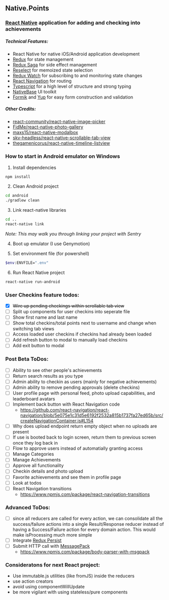 ## Native.Points
### [React Native](https://facebook.github.io/react-native/) application for adding and checking into achievements

##### Technical Features:
* React Native for native iOS/Android application development
* [Redux](https://redux.js.org/) for state management
* [Redux Saga](https://redux-saga.js.org/) for side effect management
* [Reselect](https://github.com/reduxjs/reselect) for memoized state selection
* [Redux Watch](https://github.com/jprichardson/redux-watch) for subscribing to and monitoring state changes
* [React Navigation](https://github.com/react-navigation/react-navigation) for routing 
* [Typescript](https://www.typescriptlang.org/) for a high level of structure and strong typing
* [NativeBase](https://github.com/GeekyAnts/NativeBase) UI toolkit
* [Formik](https://github.com/jaredpalmer/formik) and [Yup](https://github.com/jquense/yup) for easy form construction and validation

##### Other Credits:
* [react-community/react-native-image-picker](https://github.com/react-community/react-native-image-picker)
* [FidMe/react-native-photo-gallery](https://github.com/FidMe/react-native-photo-gallery)
* [maxs15/react-native-modalbox](https://github.com/maxs15/react-native-modalbox)
* [skv-headless/react-native-scrollable-tab-view](https://github.com/skv-headless/react-native-scrollable-tab-view)
* [thegamenicorus/react-native-timeline-listview](https://github.com/thegamenicorus/react-native-timeline-listview0)

### How to start in Android emulator on Windows
1. Install dependencies
```bash
npm install
```
2. Clean Android project
```bash
cd android
./gradlew clean
```
3. Link react-native libraries
```bash
cd ..
react-native link
```
_Note: This may walk you through linking your project with Sentry_

4. Boot up emulator (I use Genymotion)

5. Set environment file (for powershell)
```bash
$env:ENVFILE=".env"
```

6. Run React Native project
```bash
react-native run-android
```
### User Checkins feature todos:
- [X] ~~Wire up pending checkings within scrollable tab view~~
- [ ] Split up components for user checkins into seperate file 
- [ ] Show first name and last name
- [ ] Show total checkins/total points next to username and change when switching tab views
- [ ] Access loaded user checkins if checkins had already been loaded
- [ ] Add refresh button to modal to manually load checkins
- [ ] Add exit button to modal

### Post Beta ToDos:
- [ ] Ability to see other people's achievements
- [ ] Return search results as you type
- [ ] Admin ability to checkin as users (mainly for negative achievements)
- [ ] Admin ability to remove pending approvals (delete checkins)
- [ ] User profile page with personal feed, photo upload capabilities, and leaderboard avatars
- [ ] Implement back button with React Navigation code
    - https://github.com/react-navigation/react-navigation/blob/5e075e1c31d5e6192f2532a815b1737fa27ed65b/src/createNavigationContainer.js#L154
- [ ] Why does upload endpoint return empty object when no uploads are present
- [ ] If use is booted back to login screen, return them to previous screen once they log back in
- [ ] Flow to approve users instead of automatially granting access
- [ ] Manage Categories
- [ ] Manage Achievements
- [ ] Approve all functionality
- [ ] Checkin details and photo upload
- [ ] Favorite achievements and see them in profile page
- [ ] Look at todos
- [ ] React Navigation transitions
    - https://www.npmjs.com/package/react-navigation-transitions

### Advanced ToDos:	
- [ ] since all reducers are called for every action, we can consolidate all the success/failure actions into a single Result/Response reducer instead of having a Success/Failure action for every domain action. This would make isProcessing much more simple
- [ ] Integrate [Redux Persist](https://github.com/rt2zz/redux-persist)	
- [ ] Submit HTTP call with [MessagePack](https://msgpack.org/index.html)	
    - https://www.npmjs.com/package/body-parser-with-msgpack

### Consideratons for next React project:
* Use immutable.js utilities (like fromJS) inside the reducers
* use action creators
* avoid using componentWillUpdate
* be more vigilant with using stateless/pure components
